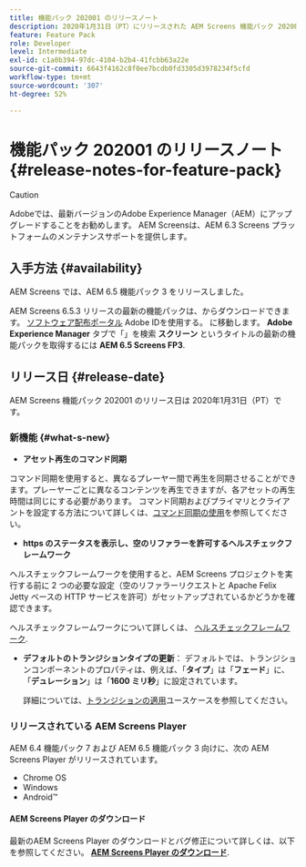 ```yaml
---
title: 機能パック 202001 のリリースノート
description: 2020年1月31日（PT）にリリースされた AEM Screens 機能パック 202001 について説明します。
feature: Feature Pack
role: Developer
level: Intermediate
exl-id: c1a0b394-97dc-4104-b2b4-41fcbb63a22e
source-git-commit: 6643f4162c8f0ee7bcdb0fd3305d3978234f5cfd
workflow-type: tm+mt
source-wordcount: '307'
ht-degree: 52%

---
```


# 機能パック 202001 のリリースノート{#release-notes-for-feature-pack}

>[!CAUTION]
>
>Adobeでは、最新バージョンのAdobe Experience Manager（AEM）にアップグレードすることをお勧めします。 AEM Screensは、AEM 6.3 Screens プラットフォームのメンテナンスサポートを提供します。

## 入手方法 {#availability}

AEM Screens では、AEM 6.5 機能パック 3 をリリースしました。

AEM Screens 6.5.3 リリースの最新の機能パックは、からダウンロードできます。 [ソフトウェア配布ポータル](https://experience.adobe.com/#/downloads/content/software-distribution/ja/aem.html) Adobe IDを使用する。 に移動します。 **Adobe Experience Manager** タブで「」を検索 **スクリーン** というタイトルの最新の機能パックを取得するには **AEM 6.5 Screens FP3**.

## リリース日 {#release-date}

AEM Screens 機能パック 202001 のリリース日は 2020年1月31日（PT）です。

### 新機能 {#what-s-new}

* **アセット再生のコマンド同期**

コマンド同期を使用すると、異なるプレーヤー間で再生を同期させることができます。プレーヤーごとに異なるコンテンツを再生できますが、各アセットの再生時間は同じにする必要があります。
コマンド同期およびプライマリとクライアントを設定する方法について詳しくは、[コマンド同期の使用](using-command-sync.md)を参照してください。

* **https のステータスを表示し、空のリファラーを許可するヘルスチェックフレームワーク**

ヘルスチェックフレームワークを使用すると、AEM Screens プロジェクトを実行する前に 2 つの必要な設定（空のリファラーリクエストと Apache Felix Jetty ベースの HTTP サービスを許可）がセットアップされているかどうかを確認できます。

ヘルスチェックフレームワークについて詳しくは、 [ヘルスチェックフレームワーク](/help/user-guide/configuring-screens-introduction.md#health-check-framework).

* **デフォルトのトランジションタイプの更新**：
デフォルトでは、トランジションコンポーネントのプロパティは、例えば、「**タイプ**」は「**フェード**」に、「**デュレーション**」は「**1600 ミリ秒**」に設定されています。

  詳細については、[トランジションの適用](/help/user-guide/applying-transitions.md)ユースケースを参照してください。


### リリースされている AEM Screens Player

AEM 6.4 機能パック 7 および AEM 6.5 機能パック 3 向けに、次の AEM Screens Player がリリースされています。

* Chrome OS
* Windows
* Android™

#### AEM Screens Player のダウンロード

最新のAEM Screens Player のダウンロードとバグ修正について詳しくは、以下を参照してください。 [**AEM Screens Player のダウンロード**](https://download.macromedia.com/screens/).

